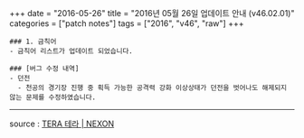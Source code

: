 +++
date = "2016-05-26"
title = "2016년 05월 26일 업데이트 안내 (v46.02.01)"
categories = ["patch notes"]
tags = ["2016", "v46", "raw"]
+++

```
### 1. 금칙어
- 금칙어 리스트가 업데이트 되었습니다.

### [버그 수정 내역]
- 던전
  - 천공의 경기장 진행 중 획득 가능한 공격력 강화 이상상태가 던전을 벗어나도 해제되지 않는 문제를 수정하였습니다.
```

----

source : [TERA 테라 | NEXON](http://tera.nexon.com/news/update/view.aspx?n4articlesn=)